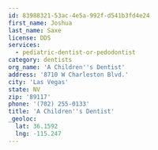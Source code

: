 ```yaml
---
id: 83988321-53ac-4e5a-992f-d541b3fd4e24
first_name: Joshua
last_name: Saxe
license: DDS
services:
  - pediatric-dentist-or-pedodontist
category: dentists
org_name: 'A Children''s Dentist'
address: '8710 W Charleston Blvd.'
city: 'Las Vegas'
state: NV
zip: '89117'
phone: '(702) 255-0133'
title: 'A Children''s Dentist'
_geoloc:
  lat: 36.1592
  lng: -115.247
---
```

